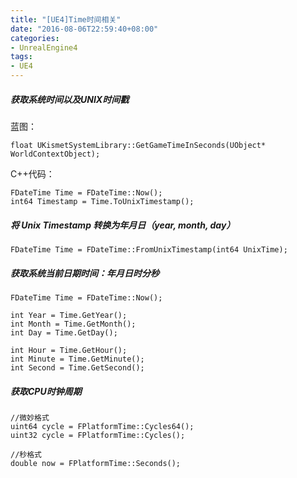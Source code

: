 ```yaml
---
title: "[UE4]Time时间相关"
date: "2016-08-06T22:59:40+08:00"
categories:
- UnrealEngine4
tags:
- UE4
---
```


##### 获取系统时间以及UNIX时间戳

蓝图：

    float UKismetSystemLibrary::GetGameTimeInSeconds(UObject* WorldContextObject);
    
C++代码：

    FDateTime Time = FDateTime::Now();
    int64 Timestamp = Time.ToUnixTimestamp();
    
##### 将 Unix Timestamp 转换为年月日（year, month, day）

    FDateTime Time = FDateTime::FromUnixTimestamp(int64 UnixTime);
    

##### 获取系统当前日期时间：年月日时分秒

    FDateTime Time = FDateTime::Now();

    int Year = Time.GetYear();
    int Month = Time.GetMonth();
    int Day = Time.GetDay();
    
    int Hour = Time.GetHour();
	int Minute = Time.GetMinute();
	int Second = Time.GetSecond();
    
##### 获取CPU时钟周期
    
    //微妙格式
    uint64 cycle = FPlatformTime::Cycles64();
    uint32 cycle = FPlatformTime::Cycles();
    
    //秒格式
    double now = FPlatformTime::Seconds();